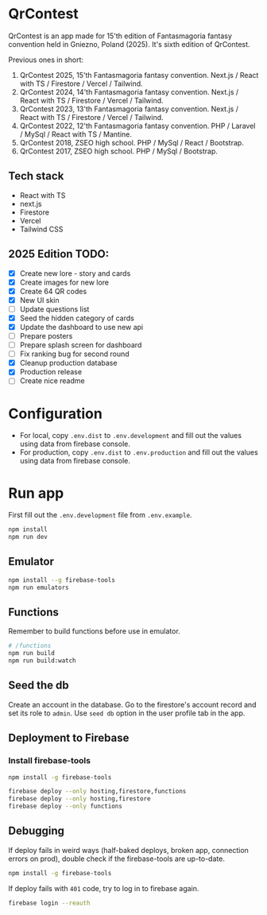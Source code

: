 # QrContest
QrContest is an app made for 15'th edition of Fantasmagoria fantasy convention held in Gniezno, Poland (2025).
It's sixth edition of QrContest.

Previous ones in short:
1. QrContest 2025, 15'th Fantasmagoria fantasy convention. Next.js / React with TS / Firestore / Vercel / Tailwind.
2. QrContest 2024, 14'th Fantasmagoria fantasy convention. Next.js / React with TS / Firestore / Vercel / Tailwind.
3. QrContest 2023, 13'th Fantasmagoria fantasy convention. Next.js / React with TS / Firestore / Vercel / Tailwind.
4. QrContest 2022, 12'th Fantasmagoria fantasy convention. PHP / Laravel / MySql / React with TS / Mantine.
5. QrContest 2018, ZSEO high school. PHP / MySql / React / Bootstrap.
6. QrContest 2017, ZSEO high school. PHP / MySql / Bootstrap.

## Tech stack
- React with TS
- next.js
- Firestore
- Vercel
- Tailwind CSS

## 2025 Edition TODO:
- [x] Create new lore - story and cards
- [x] Create images for new lore
- [x] Create 64 QR codes
- [x] New UI skin
- [ ] Update questions list
- [x] Seed the hidden category of cards
- [x] Update the dashboard to use new api
- [ ] Prepare posters
- [ ] Prepare splash screen for dashboard
- [ ] Fix ranking bug for second round
- [x] Cleanup production database
- [x] Production release
- [ ] Create nice readme

# Configuration
- For local, copy `.env.dist` to `.env.development` and fill out the values using data from firebase console.
- For production, copy `.env.dist` to `.env.production` and fill out the values using data from firebase console.

# Run app
First fill out the `.env.development` file from `.env.example`.

```bash
npm install
npm run dev
```

## Emulator
```bash
npm install --g firebase-tools
npm run emulators
```

## Functions
Remember to build functions before use in emulator.
```bash
# /functions
npm run build
npm run build:watch
```

## Seed the db
Create an account in the database.
Go to the firestore's account record and set its role to `admin`.
Use `seed db` option in the user profile tab in the app.

## Deployment to Firebase
### Install firebase-tools
```bash
npm install -g firebase-tools
```

```bash
firebase deploy --only hosting,firestore,functions
firebase deploy --only hosting,firestore
firebase deploy --only functions
```

## Debugging
If deploy fails in weird ways (half-baked deploys, broken app, connection errors on prod), double check if the firebase-tools are up-to-date.
```bash
npm install -g firebase-tools
```

If deploy fails with `401` code, try to log in to firebase again.
```bash
firebase login --reauth
```
